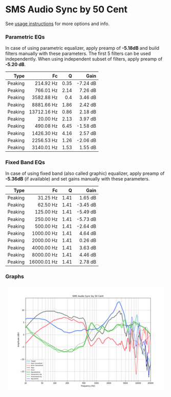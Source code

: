 # SMS Audio Sync by 50 Cent
See [usage instructions](https://github.com/jaakkopasanen/AutoEq#usage) for more options and info.

### Parametric EQs
In case of using parametric equalizer, apply preamp of **-5.18dB** and build filters manually
with these parameters. The first 5 filters can be used independently.
When using independent subset of filters, apply preamp of **-5.20 dB**.

| Type    | Fc          |    Q | Gain     |
|--------:|------------:|-----:|---------:|
| Peaking | 214.92 Hz   | 0.35 | -7.24 dB |
| Peaking | 766.01 Hz   | 2.14 | 7.26 dB  |
| Peaking | 3582.88 Hz  | 0.4  | 3.46 dB  |
| Peaking | 8881.66 Hz  | 1.86 | 2.42 dB  |
| Peaking | 13712.16 Hz | 0.86 | 2.18 dB  |
| Peaking | 20.00 Hz    | 2.13 | 3.97 dB  |
| Peaking | 490.08 Hz   | 6.45 | -1.58 dB |
| Peaking | 1426.30 Hz  | 4.16 | 2.57 dB  |
| Peaking | 2256.53 Hz  | 1.26 | -2.06 dB |
| Peaking | 3140.01 Hz  | 1.53 | 1.55 dB  |

### Fixed Band EQs
In case of using fixed band (also called graphic) equalizer, apply preamp of **-5.36dB**
(if available) and set gains manually with these parameters.

| Type    | Fc          |    Q | Gain     |
|--------:|------------:|-----:|---------:|
| Peaking | 31.25 Hz    | 1.41 | 1.65 dB  |
| Peaking | 62.50 Hz    | 1.41 | -3.45 dB |
| Peaking | 125.00 Hz   | 1.41 | -5.49 dB |
| Peaking | 250.00 Hz   | 1.41 | -5.73 dB |
| Peaking | 500.00 Hz   | 1.41 | -2.64 dB |
| Peaking | 1000.00 Hz  | 1.41 | 4.64 dB  |
| Peaking | 2000.00 Hz  | 1.41 | 0.26 dB  |
| Peaking | 4000.00 Hz  | 1.41 | 3.63 dB  |
| Peaking | 8000.00 Hz  | 1.41 | 4.46 dB  |
| Peaking | 16000.01 Hz | 1.41 | 2.78 dB  |

### Graphs
![](./SMS%20Audio%20Sync%20by%2050%20Cent.png)